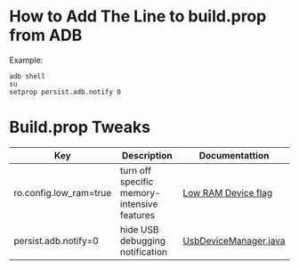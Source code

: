 # How to Add The Line to build.prop from ADB
Example:
~~~
adb shell
su
setprop persist.adb.notify 0
~~~

# Build.prop Tweaks

| Key                    | Description                                  | Documentattion    |
| ----                   | -------                                      | ------            |
| ro.config.low_ram=true |	turn off specific memory-intensive features | [Low RAM Device flag](https://source.android.com/devices/tech/perf/low-ram#flag) |
| persist.adb.notify=0   | hide USB debugging notification | [UsbDeviceManager.java](https://android.googlesource.com/platform/frameworks/base/+/master/services/usb/java/com/android/server/usb/UsbDeviceManager.java#1180) |

